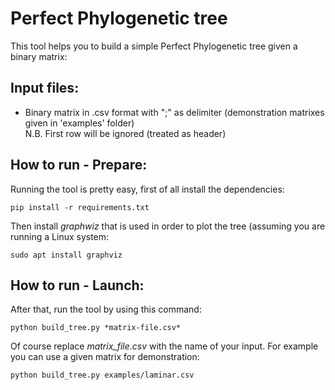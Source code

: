 # Perfect Phylogenetic tree
This tool helps you to build a simple Perfect Phylogenetic tree given a binary matrix:

## Input files:
- Binary matrix in .csv format with ";" as delimiter (demonstration matrixes given in 'examples' folder) <br />
N.B. First row will be ignored (treated as header)

## How to run - Prepare:
Running the tool is pretty easy, first of all install the dependencies:
```
pip install -r requirements.txt
```
Then install *graphwiz* that is used in order to plot the tree (assuming you are running a Linux system:
```
sudo apt install graphviz
```

## How to run - Launch:
After that, run the tool by using this command:
```
python build_tree.py *matrix-file.csv*
```
Of course replace *matrix_file.csv* with the name of your input.
For example you can use a given matrix for demonstration:
```
python build_tree.py examples/laminar.csv
```
